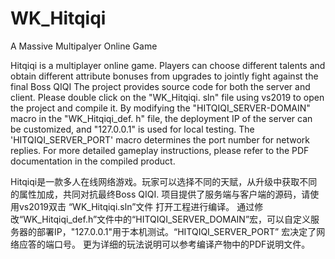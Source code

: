 # WK_Hitqiqi
A Massive Multipalyer Online Game

Hitqiqi is a multiplayer online game. Players can choose different talents and obtain different attribute bonuses from upgrades to jointly fight against the final Boss QIQI
The project provides source code for both the server and client. Please double click on the "WK_Hitqiqi. sln" file using vs2019 to open the project and compile it.
By modifying the "HITQIQI_SERVER-DOMAIN" macro in the "WK_Hitqiqi_def. h" file, the deployment IP of the server can be customized, and "127.0.0.1" is used for local testing. The 'HITQIQI_SERVER_PORT' macro determines the port number for network replies.
For more detailed gameplay instructions, please refer to the PDF documentation in the compiled product.

Hitqiqi是一款多人在线网络游戏。玩家可以选择不同的天赋，从升级中获取不同的属性加成，共同对抗最终Boss QIQI.
项目提供了服务端与客户端的源码，请使用vs2019双击 “WK_Hitqiqi.sln”文件 打开工程进行编译。
通过修改“WK_Hitqiqi_def.h”文件中的“HITQIQI_SERVER_DOMAIN”宏，可以自定义服务器的部署IP，"127.0.0.1"用于本机测试。“HITQIQI_SERVER_PORT” 宏决定了网络应答的端口号。
更为详细的玩法说明可以参考编译产物中的PDF说明文件。